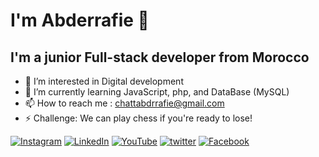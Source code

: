 # I'm Abderrafie 👋

## I'm a junior Full-stack developer from Morocco

- 👀 I’m interested in Digital development
- 🌱 I’m currently learning JavaScript, php, and DataBase (MySQL)
- 📫 How to reach me : chattabdrrafie@gmail.com
- ⚡ Challenge: We can play chess if you're ready to lose!

[![Instagram](https://img.shields.io/badge/Instagram-E4405F?style=for-the-badge&logo=instagram&logoColor=white)](https://instagram.com/rfchatt)
[![LinkedIn](https://img.shields.io/badge/LinkedIn-0077B5?style=for-the-badge&logo=linkedin&logoColor=white)](https://www.linkedin.com/in/abderrafie-chate-a85087328/)
[![YouTube](https://img.shields.io/badge/YouTube-FF0000?style=for-the-badge&logo=youtube&logoColor=white)](https://www.youtube.com/@Chatt-01)
[![twitter](https://img.shields.io/badge/Twitter-1DA1F2?style=for-the-badge&logo=twitter&logoColor=white)](https://x.com/AbderrafieChate)
[![Facebook](https://img.shields.io/badge/Facebook-1877F2?style=for-the-badge&logo=facebook&logoColor=white)](https://www.facebook.com/profile.php?id=100050403090152)
